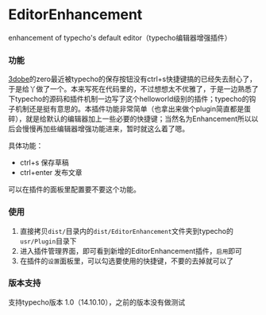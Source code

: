 # EditorEnhancement

enhancement of typecho's default editor（typecho编辑器增强插件）

### 功能

[3dobe](http://www.3dobe.com/)的zero最近被typecho的保存按钮没有ctrl+s快捷键搞的已经失去耐心了，于是给丫做了一个。本来写死在代码里的，不过想想太不优雅了，于是一边熟悉了下typecho的源码和插件机制一边写了这个helloworld级别的插件；typecho的钩子机制还是挺有意思的。本插件功能非常简单（也拿出来做个plugin简直都是蛋碎），就是给默认的编辑器加上一些必要的快捷键；当然名为Enhancement所以以后会慢慢再加些编辑器增强功能进来，暂时就这么着了嗯。

具体功能：

* ctrl+s 保存草稿
* ctrl+enter 发布文章

可以在插件的面板里配置要不要这个功能。

### 使用

1. 直接拷贝``dist/``目录内的``dist/EditorEnhancement``文件夹到typecho的``usr/Plugin``目录下
2. 进入插件管理界面，即可看到新增的EditorEnhancement插件，``启用``即可
3. 在插件的``设置``面板里，可以勾选要使用的快捷键，不要的去掉就可以了

### 版本支持

支持typecho版本 1.0（14.10.10），之前的版本没有做测试

